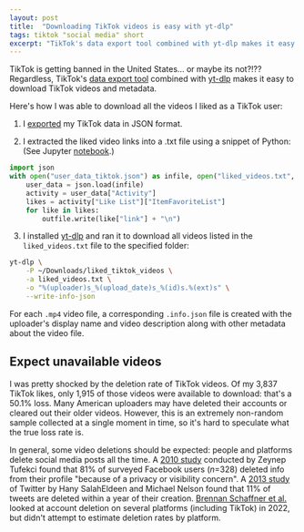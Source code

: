 ```yaml
---
layout: post
title:  "Downloading TikTok videos is easy with yt-dlp"
tags: tiktok "social media" short
excerpt: "TikTok's data export tool combined with yt-dlp makes it easy to download TikTok videos and metadata."
---
```


TikTok is getting banned in the United States... or maybe its not?!??
Regardless, TikTok's [data export tool](https://support.tiktok.com/en/account-and-privacy/personalized-ads-and-data/requesting-your-data) combined with [yt-dlp](https://github.com/yt-dlp/yt-dlp) makes it easy to download TikTok videos and metadata.

Here's how I was able to download all the videos I liked as a TikTok user:

1. I [exported](https://support.tiktok.com/en/account-and-privacy/personalized-ads-and-data/requesting-your-data) my TikTok data in JSON format.

2. I extracted the liked video links into a .txt file using a snippet of Python: (See Jupyter [notebook](https://github.com/levon003/levon003.github.io/blob/main/src/tiktok_download/TikTokUserDataExploration.ipynb).)

```python
import json
with open("user_data_tiktok.json") as infile, open("liked_videos.txt", "w") as outfile:
    user_data = json.load(infile)
    activity = user_data["Activity"]
    likes = activity["Like List"]["ItemFavoriteList"]
    for like in likes:
        outfile.write(like["link"] + "\n")
```

3. I installed [yt-dlp](https://github.com/yt-dlp/yt-dlp) and ran it to download all videos listed in the `liked_videos.txt` file to the specified folder:

```bash
yt-dlp \
    -P ~/Downloads/liked_tiktok_videos \
    -a liked_videos.txt \
    -o "%(uploader)s_%(upload_date)s_%(id)s.%(ext)s" \
    --write-info-json
```

For each `.mp4` video file, a corresponding `.info.json` file is created with the uploader's display name and video description along with other metadata about the video file.

## Expect unavailable videos

I was pretty shocked by the deletion rate of TikTok videos. Of my 3,837 TikTok likes, only 1,915 of those videos were available to download: that's a 50.1% loss. Many American uploaders may have deleted their accounts or cleared out their older videos. However, this is an extremely non-random sample collected at a single moment in time, so it's hard to speculate what the true loss rate is.

In general, some video deletions should be expected: people and platforms delete social media posts all the time.
A [2010 study](https://ojs.aaai.org/index.php/ICWSM/article/view/14270) conducted by Zeynep Tufekci found that 81% of surveyed Facebook users (_n_=328) deleted info from their profile "because of a privacy or visibility concern".
A [2013 study](https://arxiv.org/abs/1309.2648) of Twitter by Hany SalahEldeen and Michael Nelson found that 11% of tweets are deleted within a year of their creation.
[Brennan Schaffner et al.](https://dl.acm.org/doi/abs/10.1145/3555142) looked at account deletion on several platforms (including TikTok) in 2022, but didn't attempt to estimate deletion rates by platform.
